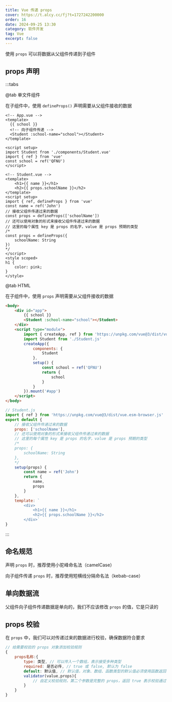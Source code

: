 ```yaml
---
title: Vue 传递 props
cover: https://t.alcy.cc/fj?t=1727242200000
order: 16
date: 2024-09-25 13:30
category: 软件开发
tag: Vue
excerpt: false
---
```


使用 `props` 可以将数据从父组件传递到子组件

## props 声明

:::tabs

@tab 单文件组件

在子组件中，使用 `defineProps()` 声明需要从父组件接收的数据

```vue
<!-- App.vue -->
<template>
  {{ school }}
  <!-- 向子组件传递 -->
  <Student :school-name="school"></Student>
</template>

<script setup>
import Student from './components/Student.vue'
import { ref } from 'vue'
const school = ref('QFNU')
</script>
```

```vue
<!-- Student.vue -->
<template>
    <h1>{{ name }}</h1>
    <h2>{{ props.schoolName }}</h2>
</template>
<script setup>
import { ref, defineProps } from 'vue'
const name = ref('John')
// 接收父组件传递过来的数据
const props = defineProps(['schoolName'])
// 还可以使用对象的形式来接收父组件传递过来的数据
// 这里的每个属性 key 是 props 的名字，value 是 props 预期的类型
/*
const props = defineProps({
    schoolName: String
})
*/
</script>
<style scoped>
h1 {
    color: pink;
}
</style>
```

@tab HTML

在子组件中，使用 `props` 声明需要从父组件接收的数据

```html
<body>
    <div id="app">
        {{ school }}
        <Student :school-name="school"></Student>
    </div>
    <script type="module">
        import { createApp, ref } from 'https://unpkg.com/vue@3/dist/vue.esm-browser.js'
        import Student from './Student.js'
        createApp({
            components: {
                Student
            },
            setup() {
                const school = ref('QFNU')
                return {
                    school
                }
            }
        }).mount('#app')
    </script>
</body>
```

```javascript
// Student.js
import { ref } from 'https://unpkg.com/vue@3/dist/vue.esm-browser.js'
export default {
    // 接收父组件传递过来的数据
    props: ['schoolName'],
    // 还可以使用对象的形式来接收父组件传递过来的数据
    // 这里的每个属性 key 是 props 的名字，value 是 props 预期的类型
    /*
    props: {
        schoolName: String
    },
    */
    setup(props) {
        const name = ref('John')
        return {
            name,
            props
        }
    },
    template: `
        <div>
            <h1>{{ name }}</h1>
            <h2>{{ props.schoolName }}</h2>
        </div>`
}
```

:::

## 命名规范

声明 `props` 时，推荐使用小驼峰命名法（camelCase）

向子组件传递 `props` 时，推荐使用短横线分隔命名法（kebab-case）

## 单向数据流

父组件向子组件传递数据是单向的，我们不应该修改 `props` 的值，它是只读的

## props 校验

在 `props` 中，我们可以对传递过来的数据进行校验，确保数据符合要求

```javascript
// 给需要校验的 props 对象添加校验规则
{
    props名称:{
        type: 类型, // 可以传入一个数组，表示接受多种类型
        required: 是否必传, // true 或 false, 默认为 false
        default: 默认值, // 默认值，对象、数组、函数类型的默认值必须使用函数返回
        validator(value,props){
            // 自定义校验规则，第二个参数是完整的 props，返回 true 表示校验通过，返回 false 表示校验失败
        }
    }
}
```
